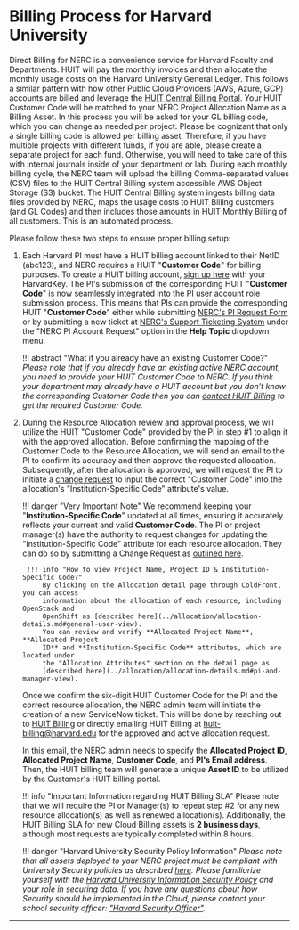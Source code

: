 # Billing Process for Harvard University

Direct Billing for NERC is a convenience service for Harvard Faculty and Departments.
HUIT will pay the monthly invoices and then allocate the monthly usage costs on
the Harvard University General Ledger. This follows a similar pattern with how
other Public Cloud Providers (AWS, Azure, GCP) accounts are billed and leverage
the [HUIT Central Billing Portal](https://billing.huit.harvard.edu/). Your HUIT
Customer Code will be matched to your NERC Project Allocation Name as a Billing
Asset. In this process you will be asked for your GL billing code, which you can
change as needed per project. Please be cognizant that only a single billing code
is allowed per billing asset. Therefore, if you have multiple projects with different
funds, if you are able, please create a separate project for each fund. Otherwise,
you will need to take care of this with internal journals inside of your department
or lab. During each monthly billing cycle, the NERC team will upload the billing
Comma-separated values (CSV) files to the HUIT Central Billing system accessible
AWS Object Storage (S3) bucket. The HUIT Central Billing system ingests billing
data files provided by NERC, maps the usage costs to HUIT Billing customers
(and GL Codes) and then includes those amounts in HUIT Monthly Billing of all
customers. This is an automated process.

Please follow these two steps to ensure proper billing setup:

1. Each Harvard PI must have a HUIT billing account linked to their NetID (abc123),
and NERC requires a HUIT "**Customer Code**" for billing purposes. To create a
HUIT billing account, [sign up here](https://billing.huit.harvard.edu/portal/allusers/newcustomer)
with your HarvardKey. The PI's submission of the corresponding HUIT
"**Customer Code**" is now seamlessly integrated into the PI user account role
submission process. This means that PIs can provide the corresponding HUIT
"**Customer Code**" either while submitting [NERC's PI Request Form](https://nerc.mghpcc.org/pi-account-request/)
or by submitting a new ticket at [NERC's Support Ticketing System](https://mghpcc.supportsystem.com/open.php)
under the "NERC PI Account Request" option in the **Help Topic** dropdown menu.

    !!! abstract "What if you already have an existing Customer Code?"
        *Please note that if you already have an existing active NERC account, you
        need to provide your HUIT Customer Code to NERC. If you think your department
        may already have a HUIT account but you don’t know the corresponding Customer
        Code then you can [contact HUIT Billing](https://billing.huit.harvard.edu/portal/allusers/contactus)
        to get the required Customer Code.*

2. During the Resource Allocation review and approval process, we will utilize the
HUIT "Customer Code" provided by the PI in step #1 to align it with the approved
allocation. Before confirming the mapping of the Customer Code to the Resource
Allocation, we will send an email to the PI to confirm its accuracy and then approve
the requested allocation. Subsequently, after the allocation is approved, we will
request the PI to initiate a [change request](../allocation/allocation-change-request.md)
to input the correct "Customer Code" into the allocation's "Institution-Specific
Code" attribute's value.

    !!! danger "Very Important Note"
        We recommend keeping your "**Institution-Specific Code**" updated at all
        times, ensuring it accurately reflects your current and valid **Customer
        Code**. The PI or project manager(s) have the authority to request changes
        for updating the "Institution-Specific Code" attribute for each resource
        allocation. They can do so by submitting a Change Request as [outlined here](../allocation/allocation-change-request.md).

        !!! info "How to view Project Name, Project ID & Institution-Specific Code?"
            By clicking on the Allocation detail page through ColdFront, you can access
            information about the allocation of each resource, including OpenStack and
            OpenShift as [described here](../allocation/allocation-details.md#general-user-view).
            You can review and verify **Allocated Project Name**, **Allocated Project
            ID** and **Institution-Specific Code** attributes, which are located under
            the "Allocation Attributes" section on the detail page as
            [described here](../allocation/allocation-details.md#pi-and-manager-view).

    Once we confirm the six-digit HUIT Customer Code for the PI and the correct
    resource allocation, the NERC admin team will initiate the creation of a new
    ServiceNow ticket. This will be done by reaching out to
    [HUIT Billing](https://billing.huit.harvard.edu/portal/allusers/contactus)
    or directly emailing HUIT Billing at [huit-billing@harvard.edu](mailto:huit-billing@harvard.edu?subject=HUIT%20Customer%20Code%For%20NERC)
    for the approved and active allocation request.

    In this email, the NERC admin needs to specify the **Allocated Project ID**,
    **Allocated Project Name**, **Customer Code**, and **PI's Email address**.
    Then, the HUIT billing team will generate a unique **Asset ID** to be utilized
    by the Customer's HUIT billing portal.

    !!! info "Important Information regarding HUIT Billing SLA"
        Please note that we will require the PI or Manager(s) to repeat step #2
        for any new resource allocation(s) as well as renewed allocation(s).
        Additionally, the HUIT Billing SLA for new Cloud Billing assets is **2
        business days**, although most requests are typically completed within
        8 hours.

    !!! danger "Harvard University Security Policy Information"
        *Please note that all assets deployed to your NERC project must be compliant
        with University Security policies as described
        [here](../best-practices/best-practices-for-harvard.md). Please familiarize
        yourself with the
        [Harvard University Information Security Policy](https://policy.security.harvard.edu/)
        and your role in securing data. If you have any questions about how Security
        should be implemented in the Cloud, please contact your school security
        officer: ["Havard Security Officer"](https://security.harvard.edu/).*

---
